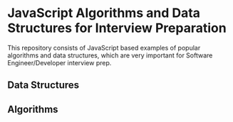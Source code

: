 # JavaScript Algorithms and Data Structures for Interview Preparation

This repository consists of JavaScript based examples of popular algorithms and data structures, which are very important for Software Engineer/Developer interview prep.

## Data Structures

## Algorithms